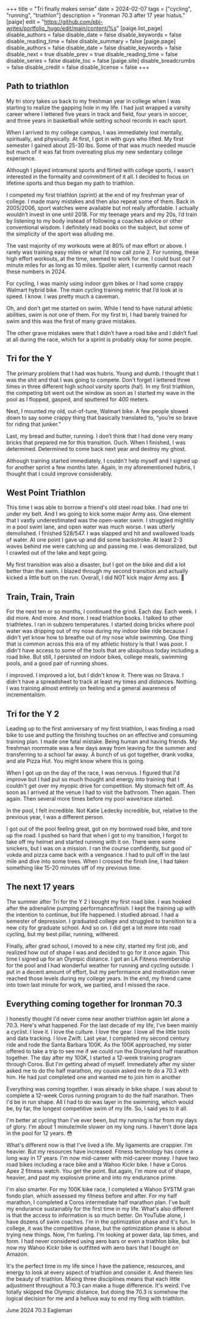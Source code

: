 +++
title = "Tri finally makes sense"
date = 2024-02-07
tags = ["cycling", "running", "triathlon"]
description = "Ironman 70.3 after 17 year hiatus."
[paige]
edit = "https://github.com/pbj-writes/portfolio_hugo/edit/main/content/%s"
[paige.list_page]
disable_authors = false
disable_date = false
disable_keywords = false
disable_reading_time = false
disable_summary = false
[paige.page]
disable_authors = false
disable_date = false
disable_keywords = false
disable_next = true
disable_prev = true
disable_reading_time = false
disable_series = false
disable_toc = false
[paige.site]
disable_breadcrumbs = false
disable_credit = false
disable_license = false
+++

## Path to triathlon

<p>My tri story takes us back to my freshman year in college when I was starting to realize the gapping hole in my life. I had just wrapped a varsity career where I lettered five years in track and field, four years in soccer, and three years in basketball while setting school records in each sport.</p>

<p>When I arrived to my college campus, I was immediately lost mentally, spiritually, and physically. At first, I got in with guys who lifted. My first semester I gained about 25-30 lbs. Some of that was much needed muscle but much of it was fat from overeating plus my new sedentary college experience.</p> 

<p>Although I played intramural sports and flirted with college sports, I wasn’t interested in the formality and commitment of it all. I decided to focus on lifetime sports and thus began my path to triathlon. </p>

<p>I competed my first triathlon (sprint) at the end of my freshman year of college. I made many mistakes and then also repeat some of them. Back in 2005/2006, sport watches were available but not really affordable. I actually wouldn’t invest in one until 2018. For my teenage years and my 20s, I’d train by listening to my body instead of following a coaches advice or other conventional wisdom. I definitely read books on the subject, but some of the simplicity of the sport was alluding me.</p> 

<p>The vast majority of my workouts were at 80% of max effort or above. I rarely was training easy miles or what I’d now call zone 2. For running, these high effort workouts, at the time, seemed to work for me. I could bust out 7 minute miles for as long as 10 miles. Spoiler alert, I currently cannot reach these numbers in 2024.</p> 

<p>For cycling, I was mainly using indoor gym bikes or I had some crappy Walmart hybrid bike. The main cycling training metric that I’d look at is speed. I know. I was pretty much a caveman. </p>

<p>Oh, and don’t get me started on swim. While I tend to have natural athletic abilities, swim is not one of them. For my first tri, I had barely trained for swim and this was the first of many grave mistakes. </p>

<p>The other grave mistakes were that I didn’t have a road bike and I didn’t fuel at all during the race, which for a sprint is probably okay for some people. </p>

## Tri for the Y

<p>The primary problem that I had was hubris. Young and dumb. I thought that I was the shit and that I was going to compete. Don’t forget I lettered three times in three different high school varsity sports (ha!). In my first triathlon, the competing bit went out the window as soon as I started my wave in the pool as I flopped, gasped, and sputtered for 400 meters. </p>

<p>Next, I mounted my old, out-of-tune, Walmart bike. A few people slowed down to say some crappy thing that basically translated to, “you’re so brave for riding that junker.”</p>

<p>Last, my bread and butter, running. I don’t think that I had done very many bricks that prepared me for this transition. Ouch. When I finished, I was determined. Determined to come back next year and destroy my ghost.</p>

<p>Although training started immediately, I couldn't help myself and I signed up for another sprint a few months later. Again, in my aforementioned hubris, I thought that I could improve considerably.</p>

## West Point Triathlon

<p>This time I was able to borrow a friend's old steel road bike. I had one tri under my belt. And I ws going to kick some major Army ass. One element that I vastly underestimated was the open-water swim. I struggled mightily in a pool swim lane, and open water was much worse. I was utterly demolished. I finished 528/547. I was slapped and hit and swallowed loads of water. At one point I gave up and did some backstroke. At least 2-3 waves behind me were catching up and passing me. I was demoralized, but I crawled out of the lake and kept going.</p>

<p>My first transition was also a disaster, but I got on the bike and did a lot better than the swim. I blazed through my second transition and actually kicked a little butt on the run. Overall, I did NOT kick major Army ass. 🤡

## Train, Train, Train

<p>For the next ten or so months, I continued the grind. Each day. Each week. I did more. And more. And more. I read triathlon books. I talked to other triathletes. I ran in subzero temperatures. I started doing bricks where pool water was dripping out of my nose during my indoor bike ride because I didn't yet know how to breathe out of my nose while swimming. One thing that is common across this era of my athletic history is that I was poor. I didn't have access to some of the tools that are ubiquitous today including a road bike. But still, I persisted on indoor bikes, college meals, swimming pools, and a good pair of running shoes.</p>

<p>I improved. I improved a lot, but I didn't know it. There was no Strava. I didn't have a spreadsheet to track at least my times and distances. Nothing. I was training almost entirely on feeling and a general awareness of incrementalism.</p>

## Tri for the Y 2

<p>Leading up to the first anniversary of my first triathlon, I was finding a road bike to use and putting the finishing touches on an effective and consuming training plan. I made one fatal mistake. Being human and having friends. My freshman roommate was a few days away from leaving for the summer and transferring to a school far away. A bunch of us got together, drank vodka, and ate Pizza Hut. You might know where this is going.</p>

<p>When I got up on the day of the race, I was nervous. I figured that I'd improve but I had put so much thought and energy into training that I couldn't get over my myopic drive for competition. My stomach felt off. As soon as I arrived at the venue I had to visit the bathroom. Then again. Then again. Then several more times before my pool wave/race started.</p>

<p>In the pool, I felt incredible. Not Katie Ledecky incredible, but, relative to the previous year, I was a different person.</p>

<p>I got out of the pool feeling great, got on my borrowed road bike, and tore up the road. I pushed so hard that when I got to my transition, I forgot to take off my helmet and started running with it on. There were some snickers, but I was on a mission. I ran the course confidently, but good ol' vokda and pizza came back with a vengeance. I had to pull off in the last mile and dive into some trees. When I crossed the finish line, I had taken something like 15-20 minutes off of my previous time.</p>

## The next 17 years
<p>The summer after Tri for the Y 2 I bought my first road bike. I was hooked after the adrenaline pumping performance/finish. I kept the training up with the intention to continue, but life happened. I studied abroad. I had a semester of depression. I graduated college and struggled to transition to a new city for graduate school. And so on. I did get a lot more into road cycling, but my best pillar, running, withered.</p>

<p>Finally, after grad school, I moved to a new city, started my first job, and realized how out of shape I was and decided to go for it once again. This time I signed up for an Olympic distance. I got an LA Fitness membership for the pool and I had wonderful weather for running and cycling outside. I put in a decent amount of effort, but my performance and motivation never reached those levels during my college years. In the end, my friend came into town last minute for work, we partied, and I missed the race.</p>

## Everything coming together for Ironman 70.3
<p>I honestly thought I'd never come near another triathlon again let alone a 70.3. Here's what happened. For the last decade of my life, I've been mainly a cyclist. I love it. I love the culture. I love the gear. I love all the little tools and data tracking. I love Zwift. Last year, I completed my second century ride and rode the Santa Barbara 100K. As the 100K approached, my sister offered to take a trip to see me if we could run the Disneyland half marathon together. The day after my 100K, I started a 12-week training program through Coros. But I'm getting ahead of myself. Immediately after my sister asked me to do the half marathon, my cousin asked me to do a 70.3 with him. He had just completed one and wanted me to join him in another</p>

<p>Everything was coming together. I was already in bike shape. I was about to complete a 12-week Coros running program to do the half marathon. Then I'd be in run shape. All I had to do was layer in the swimming, which would be, by far, the longest competitive swim of my life. So, I said yes to it all.</p>

<p>I'm better at cycling than I've ever been, but my running is far from my days of glory. I'm about 1 minute/mile slower on my long runs. I haven't done laps in the pool for 12 years. 😳</p>

<p>What's different now is that I've lived a life. My ligaments are crappier. I'm heavier. But my resources have increased. Fitness technology has come a long way in 17 years. I'm now mid-career with mid-career money. I have two road bikes including a race bike and a Wahoo Kickr bike. I have a Coros Apex 2 fitness watch. You get the point. But again, I'm more out of shape, heavier, and past my explosive prime and into my endurance prime.</p>

<p>I'm also smarter. For my 100K bike race, I completed a Wahoo SYSTM gran fondo plan, which assessed my fitness before and after. For my half marathon, I completed a Coros intermediate half marathon plan. I've built my endurance sustainably for the first time in my life. What's also different is that the access to information is so much better. On YouTube alone, I have dozens of swim coaches. I'm in the optimization phase and it's fun. In college, it was the competitive phase, but the optimization phase is about trying new things. Now, I'm fueling. I'm looking at power data, lap times, and form. I had never considered using aero bars or even a triathlon bike, but now my Wahoo Kickr bike is outfitted with aero bars that I bought on Amazon.</p>

<p>It's the perfect time in my life since I have the patience, resources, and energy to look at every aspect of triathlon and consider it. And therein lies the beauty of triathlon. Mixing three disciplines means that each little adjustment throughout a 70.3 can make a huge difference. It's weird. I've totally skipped the Olympic distance, but doing the 70.3 is somehow the logical decision for me and a helluva way to end my fling with triathlon.</p>

<p>June 2024 70.3 Eagleman</p>
